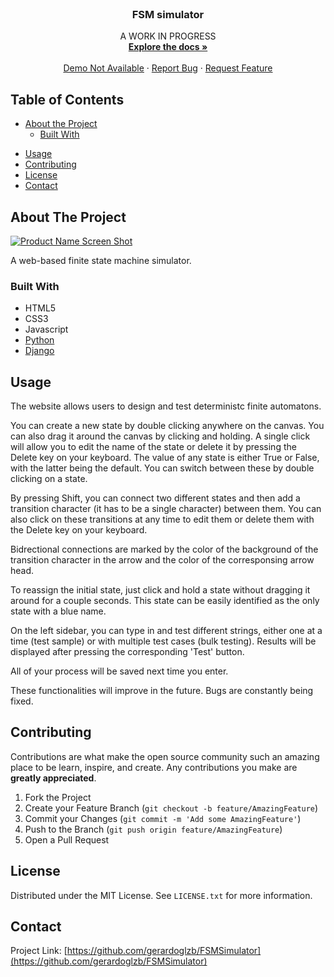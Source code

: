 <!-- PROJECT LOGO -->
<br />
<p align="center">

  <h3 align="center">FSM simulator</h3>

  <p align="center">
  	A WORK IN PROGRESS
    <br />
    <a href="https://github.com/gerardoglzb/FSMSimulator"><strong>Explore the docs »</strong></a>
    <br />
    <br />
    <a href="https://github.com/gerardoglzb/FSMSimulator">Demo Not Available</a>
    ·
    <a href="https://github.com/gerardoglzb/FSMSimulator/issues">Report Bug</a>
    ·
    <a href="https://github.com/gerardoglzb/FSMSimulator/issues">Request Feature</a>
  </p>
</p>

<!-- TABLE OF CONTENTS -->
## Table of Contents

* [About the Project](#about-the-project)
  * [Built With](#built-with)
<!-- * [Getting Started](#getting-started) -->
  <!-- * [Prerequisites](#prerequisites) -->
  <!-- * [Installation](#installation) -->
* [Usage](#usage)
* [Contributing](#contributing)
* [License](#license)
* [Contact](#contact)


<!-- ABOUT THE PROJECT -->
## About The Project

[![Product Name Screen Shot][product-screenshot]](https://github.com/gerardoglzb/FSMSimulator)

A web-based finite state machine simulator.

### Built With
* HTML5
* CSS3
* Javascript
* [Python](https://www.python.org/)
* [Django](https://www.djangoproject.com/)



<!-- USAGE EXAMPLES -->
## Usage

The website allows users to design and test deterministc finite automatons.

You can create a new state by double clicking anywhere on the canvas. You can also drag it around the canvas by clicking and holding. A single click will allow you to edit the name of the state or delete it by pressing the Delete key on your keyboard.
The value of any state is either True or False, with the latter being the default. You can switch between these by double clicking on a state.

By pressing Shift, you can connect two different states and then add a transition character (it has to be a single character) between them. You can also click on these transitions at any time to edit them or delete them with the Delete key on your keyboard.

Bidrectional connections are marked by the color of the background of the transition character in the arrow and the color of the corresponsing arrow head.

To reassign the initial state, just click and hold a state without dragging it around for a couple seconds. This state can be easily identified as the only state with a blue name.

On the left sidebar, you can type in and test different strings, either one at a time (test sample) or with multiple test cases (bulk testing). Results will be displayed after pressing the corresponding 'Test' button.

All of your process will be saved next time you enter.

These functionalities will improve in the future. Bugs are constantly being fixed.

<!-- CONTRIBUTING -->
## Contributing

Contributions are what make the open source community such an amazing place to be learn, inspire, and create. Any contributions you make are **greatly appreciated**.

1. Fork the Project
2. Create your Feature Branch (`git checkout -b feature/AmazingFeature`)
3. Commit your Changes (`git commit -m 'Add some AmazingFeature'`)
4. Push to the Branch (`git push origin feature/AmazingFeature`)
5. Open a Pull Request



<!-- LICENSE -->
## License

Distributed under the MIT License. See `LICENSE.txt` for more information.



<!-- CONTACT -->
## Contact

<!-- Your Name - [@your_twitter](https://twitter.com/your_username) - email@example.com -->

Project Link: [https://github.com/gerardoglzb/FSMSimulator](https://github.com/gerardoglzb/FSMSimulator)

<!-- MARKDOWN LINKS & IMAGES -->
<!-- https://www.markdownguide.org/basic-syntax/#reference-style-links -->
[product-screenshot]: https://media.giphy.com/media/OFx2CMlnUkDCvmytKK/giphy.gif
